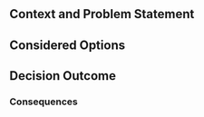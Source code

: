 # <!-- short title, representative of a solved problem and a found solution -->

## Context and Problem Statement

## Considered Options

## Decision Outcome

### Consequences

